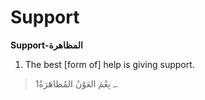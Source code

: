 Support
=======

**Support-المظاهرة**

1. The best [form of] help is giving support.

> 1ـ نِعْمَ العَوْنُ المُظاهَرَةُ.


